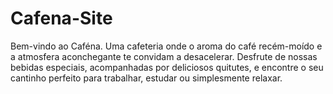 # Cafena-Site
Bem-vindo ao Caféna.  Uma cafeteria onde o aroma do café recém-moído e a atmosfera aconchegante te convidam a desacelerar. Desfrute de nossas bebidas especiais, acompanhadas por deliciosos quitutes, e encontre o seu cantinho perfeito para trabalhar, estudar ou simplesmente relaxar.

